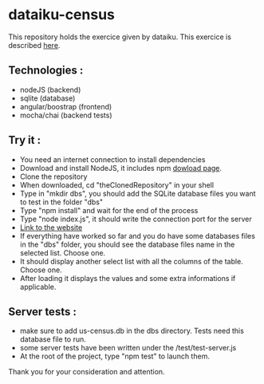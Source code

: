 # dataiku-census

This repository holds the exercice given by dataiku.
This exercice is described [here](http://dev.dataiku.com/~cstenac/dev-recruiting/README).

## Technologies :
- nodeJS (backend)
- sqlite (database)
- angular/boostrap (frontend)
- mocha/chai (backend tests)

## Try it :
- You need an internet connection to install dependencies
- Download and install NodeJS, it includes npm [dowload page](https://nodejs.org/en/).
- Clone the repository
- When downloaded, cd "theClonedRepository" in your shell
- Type in "mkdir dbs", you should add the SQLite database files you want to test in the folder "dbs"
- Type "npm install" and wait for the end of the process
- Type "node index.js", it should write the connection port for the server
- [Link to the website](http://localhost:5000)
- If everything have worked so far and you do have some databases files in the "dbs" folder, you should see the database files name in the selected list. Choose one.
- It should display another select list with all the columns of the table. Choose one.
- After loading it displays the values and some extra informations if applicable.

## Server tests :
- make sure to add us-census.db in the dbs directory. Tests need this database file to run.
- some server tests have been written under the /test/test-server.js
- At the root of the project, type "npm test" to launch them.

Thank you for your consideration and attention.
